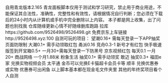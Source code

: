 自用青龙版本2.165
青龙面板脚本仅用于测试和学习研究，禁止用于商业用途，不能保证其合法性，准确性，完整性和有效性，请根据情况自行判断；您必须在下载后的24小时内从计算机或手机中完全删除以上内容。
本子都是网上收集，出了问题也别找我
仓库随缘更新心情不好随缘删库跑路
拉库https://github.com/9526498/9526498.git
免费京东上车链接http://9526498.xyz:100
自测可玩的项目：
望潮0.16+ 需每天登录一下APP抽奖页面防限制
大潮0.1+ 需手动领取红包
甬派0.16
竞舟0.3-1 新号才有红包
快手极速版签到开宝箱0.5+ 一月30+需每天登录一下防黑号 
京东视频红包 每天0.1 一月20+
商战网络 一个月1.88米
粉象生活 抽奖0.1+ 需手动领奖
敢迈 抽奖0.3+
福田e家 兑换实物视频会员
太平通 金币可以兑换E卡猫超卡会员卡等
顺丰 兑换优惠券或实物 优惠券可出闲鱼
以上脚本基本都在现金毛文件夹里
其他的年终奖项目看个人自测
